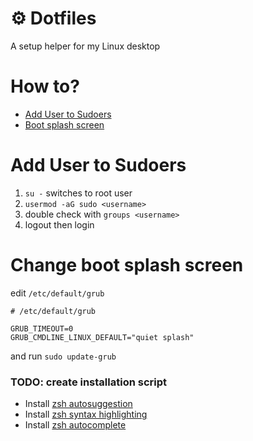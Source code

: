 # ⚙ Dotfiles
A setup helper for my Linux desktop
# How to?
* [Add User to Sudoers](#add-user-to-sudoers)
* [Boot splash screen](#change-boot-splash-screen)

# Add User to Sudoers
1. ```su -``` switches to root user
2. ```usermod -aG sudo <username>```
3. double check with ```groups <username>```
4. logout then login

# Change boot splash screen
edit ```/etc/default/grub```
```
# /etc/default/grub

GRUB_TIMEOUT=0
GRUB_CMDLINE_LINUX_DEFAULT="quiet splash"
```
and run
```sudo update-grub```

### TODO: create installation script
* Install [zsh autosuggestion](https://github.com/zsh-users/zsh-autosuggestions/blob/master/INSTALL.md)
* Install [zsh syntax highlighting](https://github.com/zsh-users/zsh-syntax-highlighting/blob/master/INSTALL.md)
* Install [zsh autocomplete](https://github.com/marlonrichert/zsh-autocomplete)
